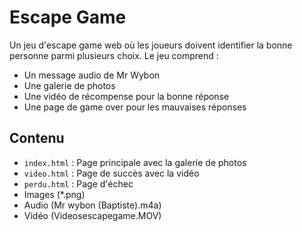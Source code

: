 # Escape Game

Un jeu d'escape game web où les joueurs doivent identifier la bonne personne parmi plusieurs choix. Le jeu comprend :
- Un message audio de Mr Wybon
- Une galerie de photos
- Une vidéo de récompense pour la bonne réponse
- Une page de game over pour les mauvaises réponses

## Contenu
- `index.html` : Page principale avec la galerie de photos
- `video.html` : Page de succès avec la vidéo
- `perdu.html` : Page d'échec
- Images (*.png)
- Audio (Mr wybon (Baptiste).m4a)
- Vidéo (Videosescapegame.MOV)
